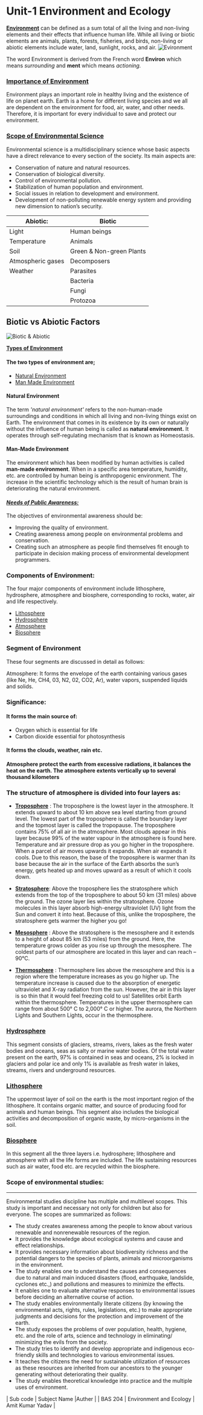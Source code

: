 # Unit-1 Environment and Ecology 
[**Environment**](https://github.com/princekunal101/academic-section/blob/main/Studies/Environment%20and%20Echology/UNIT%201/Environment.md) can be defined as a sum total of all the living and non-living elements and their effects that influence human life. While all living or biotic elements are animals, plants, forests, fisheries, and birds, non-living or abiotic elements include water, land, sunlight, rocks, and air. 
![Evironment](https://raw.githubusercontent.com/princekunal101/academic-section/main/Studies/Environment%20and%20Echology/figures/environment.jpg)

The word Environment is derived from the French word **Environ** which means *surrounding* and **ment** which means *actioning.* 

### [**Importance of Environment**](https://github.com/princekunal101/academic-section/blob/main/Studies/Environment%20and%20Echology/UNIT%201/importance_of_envnt.md)
 Environment plays an important role in healthy living and the existence of life on planet earth. Earth is a home for different living species and we all are dependent on the environment for food, air, water, and other needs. Therefore, it is important for every individual to save and protect our environment.
 ### [**Scope of Environmental Science**](https://github.com/princekunal101/academic-section/blob/main/Studies/Environment%20and%20Echology/UNIT%201/scope_of_envnt.md)
 Environmental science is a multidisciplinary science whose basic aspects have a direct relevance to every section of the society. Its main aspects are: 
- Conservation of nature and natural resources.  
- Conservation of biological diversity.  
- Control of environmental pollution.  
- Stabilization of human population and environment. 
- Social issues in relation to development and environment.  
- Development of non-polluting renewable energy system and providing new dimension to nation’s security. 
 

| **Abiotic**:             |  **Biotic**               |
| -------- | ----------|
 Light       | Human beings  
 Temperature  | Animals      
 Soil         | Green & Non-green Plants 
 Atmospheric gases  | Decomposers    
 Weather      | Parasites 
 | | Bacteria
 | | Fungi
 | | Protozoa 


**Biotic vs Abiotic Factors**
---
![Biotic & Abiotic](https://raw.githubusercontent.com/princekunal101/academic-section/main/Studies/Environment%20and%20Echology/figures/biotic_abiotic.jpg)


 [**Types of Environment**](https://github.com/princekunal101/academic-section/blob/main/Studies/Environment%20and%20Echology/UNIT%201/type_of_envnt.md)
 #### The two types of environment are; 
- [Natural Environment](https://github.com/princekunal101/academic-section/blob/main/Studies/Environment%20and%20Echology/UNIT%201/type_of_envnt.md)
- [Man Made Environment](https://github.com/princekunal101/academic-section/blob/main/Studies/Environment%20and%20Echology/UNIT%201/type_of_envnt.md)
#### Natural Environment

The term *'natural environment'* refers to the non-human-made surroundings and conditions in which all living and non-living things exist on Earth. The environment that comes in its existence by its own or naturally without the influence of human being is called as **natural environment.** It operates through self-regulating mechanism that is known as Homeostasis.

#### Man-Made Environment
The environment which has been modified by human activities is called **man-made environment**. When in a specific area temperature, humidity, etc. are controlled by human being is anthropogenic environment. The increase in the scientific technology which is the result of human brain is deteriorating the natural environment. 


 #### [*Needs of Public Awareness:*](https://github.com/princekunal101/academic-section/blob/main/Studies/Environment%20and%20Echology/UNIT%201/needs_of_pub_awrness.md)

 The objectives of environmental awareness should be: 

- Improving the quality of environment.  
- Creating awareness among people on environmental problems and conservation.  
- Creating such an atmosphere as people find themselves fit enough to participate in decision making process of environmental development programmers. 


 ### Components of Environment: 
The four major components of environment include lithosphere, hydrosphere, atmosphere and biosphere, corresponding to rocks, water, air and life respectively. 
- [Lithosphere](https://github.com/princekunal101/academic-section/blob/main/Studies/Environment%20and%20Echology/UNIT%201/lithosphare.md) 
- [Hydrosphere](https://github.com/princekunal101/academic-section/blob/main/Studies/Environment%20and%20Echology/UNIT%201/hydrosphare.md)  
- [Atmosphere](https://github.com/princekunal101/academic-section/blob/main/Studies/Environment%20and%20Echology/UNIT%201/atmosphare.md)  
- [Biosphere](https://github.com/princekunal101/academic-section/blob/main/Studies/Environment%20and%20Echology/UNIT%201/biosphare.md) 


### Segment of Environment
These four segments are discussed in detail as follows:  
 
Atmosphere: It forms the envelope of the earth containing various gases (like Ne, He, CH4, 03, N2, 02, CO2, Ar), water vapors, suspended liquids and solids. 
 
### Significance: 
####	It forms the main source of: 
- Oxygen which is essential for life 
- Carbon dioxide essential for photosynthesis 
####	It forms the clouds, weather, rain etc. 
#### Atmosphere protect the earth from excessive radiations, it balances the heat on the earth. The atmosphere extents vertically up to several thousand kilometers 
### The structure of atmosphere is divided into four layers as:  
- [**Troposphere**](https://github.com/princekunal101/academic-section/blob/main/Studies/Environment%20and%20Echology/UNIT%201/troposphere.md) :
The troposphere is the lowest layer in the atmosphere. It extends upward to about 10 km above sea level starting from ground level. The lowest part of the troposphere is called the boundary layer and the topmost layer is called the tropopause. The troposphere contains 75% of all air in the atmosphere. Most clouds appear in this layer because 99% of the water vapour in the atmosphere is found here. Temperature and air pressure drop as you go higher in the troposphere. When a parcel of air moves upwards it expands. When air expands it cools. Due to this reason, the base of the troposphere is warmer than its base because the air in the surface of the Earth absorbs the sun’s energy, gets heated up and moves upward as a result of which it cools down.

- [**Stratosphere**](https://github.com/princekunal101/academic-section/blob/main/Studies/Environment%20and%20Echology/UNIT%201/strotosphere.md): Above the troposphere lies the stratosphere which extends from the top of the troposphere to about 50 km (31 miles) above the ground. The ozone layer lies within the stratosphere. Ozone molecules in this layer absorb high-energy ultraviolet (UV) light from the Sun and convert it into heat. Because of this, unlike the troposphere, the stratosphere gets warmer the higher you go!  


- [**Mesosphere**](https://github.com/princekunal101/academic-section/blob/main/Studies/Environment%20and%20Echology/UNIT%201/mesosphere.md) : Above the stratosphere is the mesosphere and it extends to a height of about 85 km (53 miles) from the ground. Here, the temperature grows colder as you rise up through the mesosphere. The coldest parts of our atmosphere are located in this layer and can reach – 90°C. 
- [**Thermosphere**](https://github.com/princekunal101/academic-section/blob/main/Studies/Environment%20and%20Echology/UNIT%201/thermosphere.md) : Thermosphere lies above the mesosphere and this is a region where the temperature increases as you go higher up. The temperature increase is caused due to the absorption of energetic ultraviolet and X-ray radiation from the sun. However, the air in this layer is so thin that it would feel freezing cold to us! Satellites orbit Earth within the thermosphere. Temperatures in the upper thermosphere can range from about 500° C to 2,000° C or higher. The aurora, the Northern Lights and Southern Lights, occur in the thermosphere. 

### [**Hydrosphere**](https://github.com/princekunal101/academic-section/blob/main/Studies/Environment%20and%20Echology/UNIT%201/hydrosphare.md)
 This segment consists of glaciers, streams, rivers, lakes as the fresh water bodies and oceans, seas as salty or marine water bodies. Of the total water present on the earth, 97% is contained in seas and oceans, 2% is locked in glaciers and polar ice and only 1% is available as fresh water in lakes, streams, rivers and underground resources. 
### [**Lithosphere**](https://github.com/princekunal101/academic-section/blob/main/Studies/Environment%20and%20Echology/UNIT%201/lithosphare.md)
 The uppermost layer of soil on the earth is the most important region of the lithosphere. It contains organic matter, and source of producing food for animals and human beings. This segment also includes the biological activities and decomposition of organic waste, by micro-organisms in the soil.

### [**Biosphere**](https://github.com/princekunal101/academic-section/blob/main/Studies/Environment%20and%20Echology/UNIT%201/biosphare.md) 
In this segment all the three layers i.e. hydrosphere; lithosphere and atmosphere with all the life forms are included. The life sustaining resources such as air water, food etc. are recycled within the biosphere. 
 
### Scope of environmental studies:
---
  Environmental studies discipline has multiple and multilevel scopes. This study is important and necessary not only for children but also for everyone. The scopes are summarized as follows:  
- The study creates awareness among the people to know about various renewable and nonrenewable resources of the region.  
- It provides the knowledge about ecological systems and cause and effect relationships.  
- It provides necessary information about biodiversity richness and the potential dangers to the species of plants, animals and microorganisms in the environment.  
- The study enables one to understand the causes and consequences due to natural and main induced disasters (flood, earthquake, landslide, cyclones etc.,) and pollutions and measures to minimize the effects.  
- It enables one to evaluate alternative responses to environmental issues before deciding an alternative course of action.  
- The study enables environmentally literate citizens (by knowing the environmental acts, rights, rules, legislations, etc.) 
to make appropriate judgments and decisions for the protection and improvement of the earth.  
- The study exposes the problems of over population, health, hygiene, etc. and the role of arts, science and technology in eliminating/ minimizing the evils from the society.  
- The study tries to identify and develop appropriate and indigenous eco-friendly skills and technologies to various environmental issues.  
- It teaches the citizens the need for sustainable utilization of resources as these resources are inherited from our ancestors to the younger generating without deteriorating their quality.  
- The study enables theoretical knowledge into practice and the multiple uses of environment. 
 

| Sub code     | Subject Name   |Auther       |
| BAS 204    | Environment and Ecology   | Amit Kumar Yadav |
